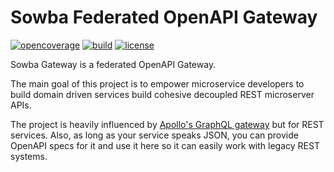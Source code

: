# Sowba Federated OpenAPI Gateway

[![opencoverage](https://open-coverage.org/api/sowba-io/repos/gateway/badge.svg?branch=main)](https://open-coverage.org/sowba-io/repos/gateway)
[![build](https://img.shields.io/github/workflow/status/sowba-io/gateway/sowba_gateway)](https://github.com/sowba-io/gateway/actions)
[![license](https://img.shields.io/github/license/sowba-io/gateway)](https://github.com/sowba-io/gateway/blob/main/LICENSE)

Sowba Gateway is a federated OpenAPI Gateway.

The main goal of this project is to empower microservice developers to
build domain driven services build cohesive decoupled REST microserver APIs.

The project is heavily influenced by [Apollo's GraphQL gateway](https://www.apollographql.com/docs/federation/)
but for REST services. Also, as long as your service speaks JSON, you can provide
OpenAPI specs for it and use it here so it can easily work with legacy REST systems.
